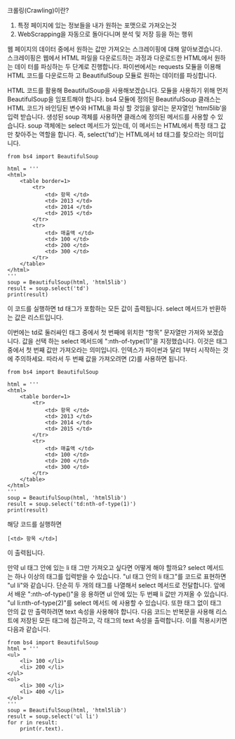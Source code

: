 크롤링(Crawling)이란?
1. 특정 페이지에 있는 정보들을 내가 원하는 포맷으로 가져오는것
2. WebScrapping을 자동으로 돌아다니며 분석 및 저장 등을 하는 행위

웹 페이지의 데이터 중에서 원하는 값만 가져오는 스크레이핑에 대해 알아보겠습니다. 스크레이핑은 웹에서 HTML 파일을 다운로드하는 과정과 다운로드한 HTML에서 원하는 데이 터를 파싱하는 두 단계로 진행합니다. 파이썬에서는 requests 모듈을 이용해 HTML 코드를 다운로드하 고 BeautifulSoup 모듈로 원하는 데이터를 파싱합니다.


HTML 코드를 활용해 BeautifulSoup을 사용해보겠습니다. 모듈을 사용하기 위해 먼저 BeautifulSoup을 임포트해야 합니다. bs4 모듈에 정의된 BeautifulSoup 클래스는 HTML 코드가 바인딩된 변수와 HTML을 파싱 할 것임을 알리는 문자열인 ‘html5lib’을 입력 받습니다. 생성된 soup 객체를 사용하면 클래스에 정의된 메서드를 사용할 수 있습니다. soup 객체에는 select 메서드가 있는데, 이 메서드는 HTML에서 특정 태그 값만 찾아주는 역할을 합니다. 즉, select('td')는 HTML에서 td 태그를 찾으라는 의미입니다.

```shell
from bs4 import BeautifulSoup

html = '''
<html>
    <table border=1> 
        <tr>
            <td> 항목 </td> 
            <td> 2013 </td> 
            <td> 2014 </td> 
            <td> 2015 </td>
        </tr> 
        <tr>
            <td> 매출액 </td> 
            <td> 100 </td> 
            <td> 200 </td>
            <td> 300 </td>
        </tr> 
    </table>
</html> 
'''
soup = BeautifulSoup(html, 'html5lib') 
result = soup.select('td') 
print(result)
```
이 코드를 실행하면 td 태그가 포함하는 모든 값이 출력됩니다. select 메서드가 반환하는 값은 리스트입니다.


이번에는 td로 둘러싸인 태그 중에서 첫 번째에 위치한 “항목” 문자열만 가져와 보겠습니다. 값을 선택 하는 select 메서드에 ":nth-of-type(1)"을 지정했습니다. 이것은 태그 중에서 첫 번째 값만 가져오라는 의미입니다. 인덱스가 파이썬과 달리 1부터 시작하는 것에 주의하세요. 따라서 두 번째 값을 가져오려면 (2)를 사용하면 됩니다.

```shell
from bs4 import BeautifulSoup

html = '''
<html>
    <table border=1> 
        <tr>
            <td> 항목 </td> 
            <td> 2013 </td> 
            <td> 2014 </td> 
            <td> 2015 </td>
        </tr> 
        <tr>
            <td> 매출액 </td> 
            <td> 100 </td> 
            <td> 200 </td>
            <td> 300 </td>
        </tr> 
    </table>
</html> 
'''
soup = BeautifulSoup(html, 'html5lib') 
result = soup.select('td:nth-of-type(1)') 
print(result)
```
해당 코드를 실행하면
```
[<td> 항목 </td>]
```
이 출력됩니다.


만약 ul 태그 안에 있는 li 태 그만 가져오고 싶다면 어떻게 해야 할까요? select 메서드는 하나 이상의 태그를 입력받을 수 있습니다. "ul 태그 안의 li 태그"를 코드로 표현하면 "ul li"와 같습니다. 단순히 두 개의 태그를 나열해서 select 메서드로 전달합니다. 앞에서 배운 ":nth-of-type()"을 응 용하면 ul 안에 있는 두 번째 li 값만 가져올 수 있습니다. "ul li:nth-of-type(2)"를 select 메서드 에 사용할 수 있습니다. 또한 태그 없이 태그 안의 값 만 출력하려면 text 속성을 사용해야 합니다. 다음 코드는 반복문을 사용해 리스트에 저장된 모든 태그에 접근하고, 각 태그의 text 속성을 출력합니다. 이를 적용시키면 다음과 같습니다.

```shell
from bs4 import BeautifulSoup
html = '''
<ul>
    <li> 100 </li> 
    <li> 200 </li>
</ul> 
<ol>
    <li> 300 </li> 
    <li> 400 </li>
</ol>
'''
soup = BeautifulSoup(html, 'html5lib') 
result = soup.select('ul li')
for r in result: 
    print(r.text).
```
